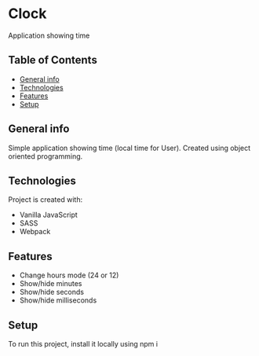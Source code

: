 # Clock
Application showing time

## Table of Contents
* [General info](#general-info)
* [Technologies](#technologies)
* [Features](#features)
* [Setup](#setup)

## General info
Simple application showing time (local time for User). Created using object oriented programming.

## Technologies
Project is created with:
* Vanilla JavaScript
* SASS
* Webpack

## Features
* Change hours mode (24 or 12)
* Show/hide minutes
* Show/hide seconds
* Show/hide milliseconds

## Setup
To run this project, install it locally using npm i
